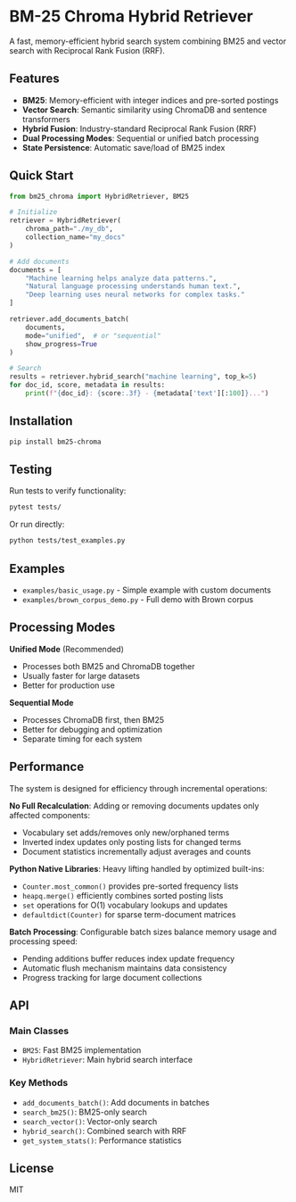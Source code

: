 # BM-25 Chroma Hybrid Retriever

A fast, memory-efficient hybrid search system combining BM25 and vector search with Reciprocal Rank Fusion (RRF).

## Features

- **BM25**: Memory-efficient with integer indices and pre-sorted postings
- **Vector Search**: Semantic similarity using ChromaDB and sentence transformers  
- **Hybrid Fusion**: Industry-standard Reciprocal Rank Fusion (RRF)
- **Dual Processing Modes**: Sequential or unified batch processing
- **State Persistence**: Automatic save/load of BM25 index

## Quick Start

```python
from bm25_chroma import HybridRetriever, BM25

# Initialize
retriever = HybridRetriever(
    chroma_path="./my_db",
    collection_name="my_docs"
)

# Add documents
documents = [
    "Machine learning helps analyze data patterns.",
    "Natural language processing understands human text.",
    "Deep learning uses neural networks for complex tasks."
]

retriever.add_documents_batch(
    documents,
    mode="unified",  # or "sequential"
    show_progress=True
)

# Search
results = retriever.hybrid_search("machine learning", top_k=5)
for doc_id, score, metadata in results:
    print(f"{doc_id}: {score:.3f} - {metadata['text'][:100]}...")
```

## Installation

```bash
pip install bm25-chroma
```

## Testing

Run tests to verify functionality:

```bash
pytest tests/
```

Or run directly:
```bash
python tests/test_examples.py
```

## Examples

- `examples/basic_usage.py` - Simple example with custom documents
- `examples/brown_corpus_demo.py` - Full demo with Brown corpus

## Processing Modes

**Unified Mode** (Recommended)
- Processes both BM25 and ChromaDB together
- Usually faster for large datasets
- Better for production use

**Sequential Mode**  
- Processes ChromaDB first, then BM25
- Better for debugging and optimization
- Separate timing for each system

## Performance

The system is designed for efficiency through incremental operations:

**No Full Recalculation**: Adding or removing documents updates only affected components:
- Vocabulary set adds/removes only new/orphaned terms
- Inverted index updates only posting lists for changed terms  
- Document statistics incrementally adjust averages and counts

**Python Native Libraries**: Heavy lifting handled by optimized built-ins:
- `Counter.most_common()` provides pre-sorted frequency lists
- `heapq.merge()` efficiently combines sorted posting lists
- `set` operations for O(1) vocabulary lookups and updates
- `defaultdict(Counter)` for sparse term-document matrices

**Batch Processing**: Configurable batch sizes balance memory usage and processing speed:
- Pending additions buffer reduces index update frequency
- Automatic flush mechanism maintains data consistency
- Progress tracking for large document collections

## API

### Main Classes

- `BM25`: Fast BM25 implementation
- `HybridRetriever`: Main hybrid search interface

### Key Methods

- `add_documents_batch()`: Add documents in batches
- `search_bm25()`: BM25-only search
- `search_vector()`: Vector-only search  
- `hybrid_search()`: Combined search with RRF
- `get_system_stats()`: Performance statistics

## License

MIT